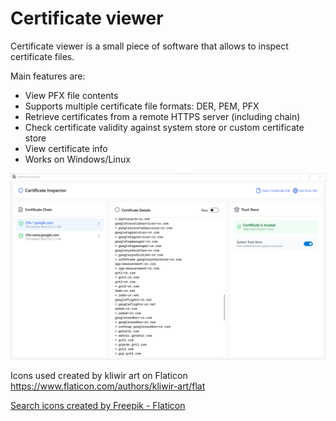 
# Certificate viewer

Certificate viewer is a small piece of software that allows to inspect certificate files.

Main features are:
* View PFX file contents
* Supports multiple certificate file formats: DER, PEM, PFX
* Retrieve certificates from a remote HTTPS server (including chain)
* Check certificate validity against system store or custom certificate store
* View certificate info
* Works on Windows/Linux

![screenshot](/.github/screenshot.png?raw=true)


Icons used created by kliwir art on Flaticon https://www.flaticon.com/authors/kliwir-art/flat

<a href="https://www.flaticon.com/free-icons/search" title="search icons">Search icons created by Freepik - Flaticon</a>
